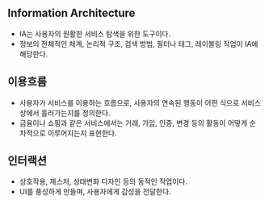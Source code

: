 ## Information Architecture

- IA는 사용자의 원활한 서비스 탐색을 위한 도구이다. 
- 정보의 전체적인 체계, 논리적 구조, 검색 방법, 필터나 태그, 레이블링 작업이 IA에 해당한다.

## 이용흐름
- 사용자가 서비스를 이용하는 흐름으로, 사용자의 연속된 행동이 어떤 식으로 서비스상에서 흘러가는지를 정의한다.
- 금융이나 쇼핑과 같은 서비스에서는 거래, 가입, 인증, 변경 등의 활동이 어떻게 순차적으로 이루어지는지 표현한다.

## 인터랙션
- 상호작용, 제스처, 상태변화 디자인 등의 동적인 작업이다.
- UI를 풍성하게 만들며, 사용자에게 감성을 전달한다.